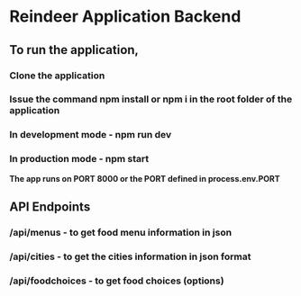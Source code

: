 # Reindeer Application Backend

## To run the application, 
### Clone the application
### Issue the command npm install or npm i in the root folder of the application
### In development mode - npm run dev
### In production mode - npm start
__The app runs on PORT 8000 or the PORT defined in process.env.PORT__ 

## API Endpoints
### /api/menus - to get food menu information in json

### /api/cities - to get the cities information in json format

### /api/foodchoices - to get food choices (options)